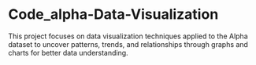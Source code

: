 # Code_alpha-Data-Visualization
This project focuses on data visualization techniques applied to the Alpha dataset to uncover patterns, trends, and relationships through graphs and charts for better data understanding.
